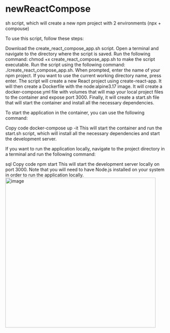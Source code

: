 # newReactCompose
sh script, which will create a new npm project with 2 environments (npx + compouse)


To use this script, follow these steps:

Download the create_react_compose_app.sh script.
Open a terminal and navigate to the directory where the script is saved.
Run the following command: chmod +x create_react_compose_app.sh to make the script executable.
Run the script using the following command: ./create_react_compose_app.sh.
When prompted, enter the name of your npm project. If you want to use the current working directory name, press enter.
The script will create a new React project using create-react-app.
It will then create a Dockerfile with the node:alpine3.17 image.
It will create a docker-compose.yml file with volumes that will map your local project files to the container and expose port 3000.
Finally, it will create a start.sh file that will start the container and install all the necessary dependencies.

To start the application in the container, you can use the following command:

Copy code
docker-compose up -it
This will start the container and run the start.sh script, which will install all the necessary dependencies and start the development server.

If you want to run the application locally, navigate to the project directory in a terminal and run the following command:

sql
Copy code
npm start
This will start the development server locally on port 3000. Note that you will need to have Node.js installed on your system in order to run the application locally.
<img width="469" alt="image" src="https://github.com/dandaniel5/newReacctCompose/assets/88844682/317e0282-30fc-4e2a-af10-5db2f5208262">
